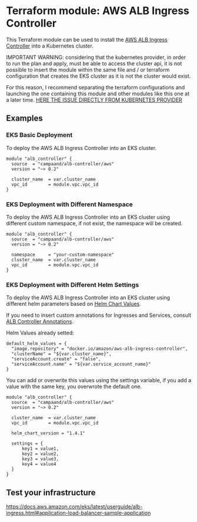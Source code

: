 # Terraform module: AWS ALB Ingress Controller

This Terraform module can be used to install the [AWS ALB Ingress Controller](https://github.com/kubernetes-sigs/aws-alb-ingress-controller)
into a Kubernetes cluster.

IMPORTANT WARNING: considering that the kubernetes provider, in order to run the plan and apply, must be able to access the cluster api, it is not possible to insert the module within the same file and / or terraform configuration that creates the EKS cluster as it is not the cluster would exist. 

For this reason, I recommend separating the terraform configurations and launching the one containing this module and other modules like this one at a later time. [HERE THE ISSUE DIRECTLY FROM KUBERNETES PROVIDER](https://github.com/hashicorp/terraform-provider-kubernetes-alpha/issues/199#issuecomment-832614387)

## Examples

### EKS Basic Deployment

To deploy the AWS ALB Ingress Controller into an EKS cluster.

```hcl
module "alb_controller" {
  source  = "campaand/alb-controller/aws"
  version = "~> 0.2"

  cluster_name  = var.cluster_name
  vpc_id        = module.vpc.vpc_id
}
```

### EKS Deployment with Different Namespace

To deploy the AWS ALB Ingress Controller into an EKS cluster using different custom namespace, if not exist, the namespace will be created.

```hcl
module "alb_controller" {
  source  = "campaand/alb-controller/aws"
  version = "~> 0.2"

  namespace     = "your-custom-namespace"
  cluster_name  = var.cluster_name
  vpc_id        = module.vpc.vpc_id
}
```

### EKS Deployment with Different Helm Settings

To deploy the AWS ALB Ingress Controller into an EKS cluster using different helm parameters based on [Helm Chart Values](https://github.com/kubernetes-sigs/aws-alb-ingress-controller).

If you need to insert custom annotations for Ingresses and Services, consult [ALB Controller Annotations](https://kubernetes-sigs.github.io/aws-load-balancer-controller/v2.2/guide/ingress/annotations/).

Helm Values already setted:

```hcl
default_helm_values = {
  "image.repository" = "docker.io/amazon/aws-alb-ingress-controller", 
  "clusterName" = "${var.cluster_name}",
  "serviceAccount.create" = "false",
  "serviceAccount.name" = "${var.service_account_name}"
}
```

You can add or overwrite this values using the settings variable, if you add a value with the same key, you overwrote the default one.

```hcl
module "alb_controller" {
  source  = "campaand/alb-controller/aws"
  version = "~> 0.2"

  cluster_name  = var.cluster_name
  vpc_id        = module.vpc.vpc_id
  
  helm_chart_version = "1.4.1"

  settings = {
      key1 = value1,
      key2 = value2,
      key3 = value3,
      key4 = value4
  }
}
```

## Test your infrastructure

https://docs.aws.amazon.com/eks/latest/userguide/alb-ingress.html#application-load-balancer-sample-application